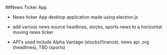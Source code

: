 ##News Ticker App

- News ticker App desktop application made using electron.js 
- add various news source headlines, stocks, sports news to a horizontal moving news ticker

- API's used include Alpha Vantage (stocks/finance),  news api .org (headlines), TBD (sports)